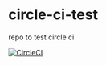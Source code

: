 # circle-ci-test
repo to test circle ci 

[![CircleCI](https://circleci.com/gh/mi-haque/circle-ci-test.svg?style=svg)](https://circleci.com/gh/mi-haque/circle-ci-test)
